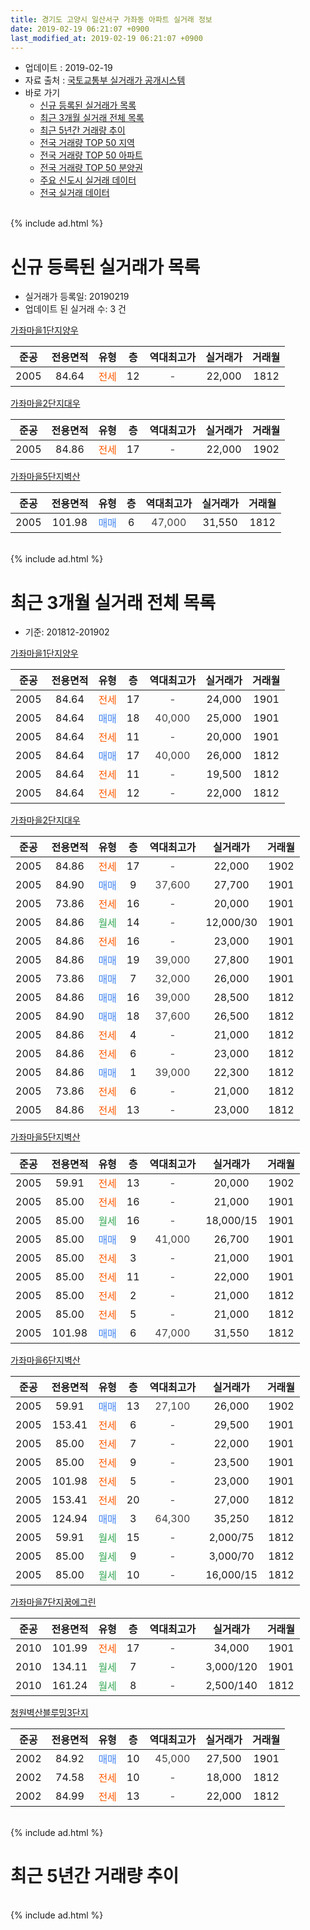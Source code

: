 ```yaml
---
title: 경기도 고양시 일산서구 가좌동 아파트 실거래 정보
date: 2019-02-19 06:21:07 +0900
last_modified_at: 2019-02-19 06:21:07 +0900
---
```


* 업데이트 : 2019-02-19
* 자료 출처 : [국토교통부 실거래가 공개시스템](http://rt.molit.go.kr)
* 바로 가기
    * [신규 등록된 실거래가 목록](#신규-등록된-실거래가-목록)
    * [최근 3개월 실거래 전체 목록](#최근-3개월-실거래-전체-목록)
    * [최근 5년간 거래량 추이](#최근-5년간-거래량-추이)
    * [전국 거래량 TOP 50 지역](https://ayogom.github.io/apt-trade-info/최근-3개월-전국에서-가장-거래가-많이-발생한-지역)
    * [전국 거래량 TOP 50 아파트](https://ayogom.github.io/apt-trade-info/최근-3개월-전국에서-가장-거래가-많이-발생한-아파트)
    * [전국 거래량 TOP 50 분양권](https://ayogom.github.io/apt-trade-info/최근-3개월-전국에서-가장-거래가-많이-발생한-분양권)
    * [주요 신도시 실거래 데이터](https://ayogom.github.io/apt-trade-info/주요-신도시)
    * [전국 실거래 데이터](https://ayogom.github.io/apt-trade-info/전국)
<br>
{% include ad.html %}
<br>

# 신규 등록된 실거래가 목록
* 실거래가 등록일: 20190219
* 업데이트 된 실거래 수: 3 건


[가좌마을1단지양우](https://search.naver.com/search.naver?query=%EA%B2%BD%EA%B8%B0%EB%8F%84+%EA%B3%A0%EC%96%91%EC%8B%9C+%EC%9D%BC%EC%82%B0%EC%84%9C%EA%B5%AC+%EA%B0%80%EC%A2%8C%EB%8F%99+%EA%B0%80%EC%A2%8C%EB%A7%88%EC%9D%841%EB%8B%A8%EC%A7%80%EC%96%91%EC%9A%B0)

|준공|전용면적|유형|층|역대최고가|실거래가|거래월|
|:---:|:---:|:---:|:---:|:---:|:---:|:---:|
|2005|84.64|<span style="color:#ff5a00">전세</span>|12|<span style="color:#444444">-</span>|22,000|1812|

[가좌마을2단지대우](https://search.naver.com/search.naver?query=%EA%B2%BD%EA%B8%B0%EB%8F%84+%EA%B3%A0%EC%96%91%EC%8B%9C+%EC%9D%BC%EC%82%B0%EC%84%9C%EA%B5%AC+%EA%B0%80%EC%A2%8C%EB%8F%99+%EA%B0%80%EC%A2%8C%EB%A7%88%EC%9D%842%EB%8B%A8%EC%A7%80%EB%8C%80%EC%9A%B0)

|준공|전용면적|유형|층|역대최고가|실거래가|거래월|
|:---:|:---:|:---:|:---:|:---:|:---:|:---:|
|2005|84.86|<span style="color:#ff5a00">전세</span>|17|<span style="color:#444444">-</span>|22,000|1902|

[가좌마을5단지벽산](https://search.naver.com/search.naver?query=%EA%B2%BD%EA%B8%B0%EB%8F%84+%EA%B3%A0%EC%96%91%EC%8B%9C+%EC%9D%BC%EC%82%B0%EC%84%9C%EA%B5%AC+%EA%B0%80%EC%A2%8C%EB%8F%99+%EA%B0%80%EC%A2%8C%EB%A7%88%EC%9D%845%EB%8B%A8%EC%A7%80%EB%B2%BD%EC%82%B0)

|준공|전용면적|유형|층|역대최고가|실거래가|거래월|
|:---:|:---:|:---:|:---:|:---:|:---:|:---:|
|2005|101.98|<span style="color:#4285f3">매매</span>|6|<span style="color:#444444">47,000</span>|31,550|1812|


<br>
{% include ad.html %}
<br>

# 최근 3개월 실거래 전체 목록
* 기준: 201812-201902


[가좌마을1단지양우](https://search.naver.com/search.naver?query=%EA%B2%BD%EA%B8%B0%EB%8F%84+%EA%B3%A0%EC%96%91%EC%8B%9C+%EC%9D%BC%EC%82%B0%EC%84%9C%EA%B5%AC+%EA%B0%80%EC%A2%8C%EB%8F%99+%EA%B0%80%EC%A2%8C%EB%A7%88%EC%9D%841%EB%8B%A8%EC%A7%80%EC%96%91%EC%9A%B0)

|준공|전용면적|유형|층|역대최고가|실거래가|거래월|
|:---:|:---:|:---:|:---:|:---:|:---:|:---:|
|2005|84.64|<span style="color:#ff5a00">전세</span>|17|<span style="color:#444444">-</span>|24,000|1901|
|2005|84.64|<span style="color:#4285f3">매매</span>|18|<span style="color:#444444">40,000</span>|25,000|1901|
|2005|84.64|<span style="color:#ff5a00">전세</span>|11|<span style="color:#444444">-</span>|20,000|1901|
|2005|84.64|<span style="color:#4285f3">매매</span>|17|<span style="color:#444444">40,000</span>|26,000|1812|
|2005|84.64|<span style="color:#ff5a00">전세</span>|11|<span style="color:#444444">-</span>|19,500|1812|
|2005|84.64|<span style="color:#ff5a00">전세</span>|12|<span style="color:#444444">-</span>|22,000|1812|

[가좌마을2단지대우](https://search.naver.com/search.naver?query=%EA%B2%BD%EA%B8%B0%EB%8F%84+%EA%B3%A0%EC%96%91%EC%8B%9C+%EC%9D%BC%EC%82%B0%EC%84%9C%EA%B5%AC+%EA%B0%80%EC%A2%8C%EB%8F%99+%EA%B0%80%EC%A2%8C%EB%A7%88%EC%9D%842%EB%8B%A8%EC%A7%80%EB%8C%80%EC%9A%B0)

|준공|전용면적|유형|층|역대최고가|실거래가|거래월|
|:---:|:---:|:---:|:---:|:---:|:---:|:---:|
|2005|84.86|<span style="color:#ff5a00">전세</span>|17|<span style="color:#444444">-</span>|22,000|1902|
|2005|84.90|<span style="color:#4285f3">매매</span>|9|<span style="color:#444444">37,600</span>|27,700|1901|
|2005|73.86|<span style="color:#ff5a00">전세</span>|16|<span style="color:#444444">-</span>|20,000|1901|
|2005|84.86|<span style="color:#34a853">월세</span>|14|<span style="color:#444444">-</span>|12,000/30|1901|
|2005|84.86|<span style="color:#ff5a00">전세</span>|16|<span style="color:#444444">-</span>|23,000|1901|
|2005|84.86|<span style="color:#4285f3">매매</span>|19|<span style="color:#444444">39,000</span>|27,800|1901|
|2005|73.86|<span style="color:#4285f3">매매</span>|7|<span style="color:#444444">32,000</span>|26,000|1901|
|2005|84.86|<span style="color:#4285f3">매매</span>|16|<span style="color:#444444">39,000</span>|28,500|1812|
|2005|84.90|<span style="color:#4285f3">매매</span>|18|<span style="color:#444444">37,600</span>|26,500|1812|
|2005|84.86|<span style="color:#ff5a00">전세</span>|4|<span style="color:#444444">-</span>|21,000|1812|
|2005|84.86|<span style="color:#ff5a00">전세</span>|6|<span style="color:#444444">-</span>|23,000|1812|
|2005|84.86|<span style="color:#4285f3">매매</span>|1|<span style="color:#444444">39,000</span>|22,300|1812|
|2005|73.86|<span style="color:#ff5a00">전세</span>|6|<span style="color:#444444">-</span>|21,000|1812|
|2005|84.86|<span style="color:#ff5a00">전세</span>|13|<span style="color:#444444">-</span>|23,000|1812|

[가좌마을5단지벽산](https://search.naver.com/search.naver?query=%EA%B2%BD%EA%B8%B0%EB%8F%84+%EA%B3%A0%EC%96%91%EC%8B%9C+%EC%9D%BC%EC%82%B0%EC%84%9C%EA%B5%AC+%EA%B0%80%EC%A2%8C%EB%8F%99+%EA%B0%80%EC%A2%8C%EB%A7%88%EC%9D%845%EB%8B%A8%EC%A7%80%EB%B2%BD%EC%82%B0)

|준공|전용면적|유형|층|역대최고가|실거래가|거래월|
|:---:|:---:|:---:|:---:|:---:|:---:|:---:|
|2005|59.91|<span style="color:#ff5a00">전세</span>|13|<span style="color:#444444">-</span>|20,000|1902|
|2005|85.00|<span style="color:#ff5a00">전세</span>|16|<span style="color:#444444">-</span>|21,000|1901|
|2005|85.00|<span style="color:#34a853">월세</span>|16|<span style="color:#444444">-</span>|18,000/15|1901|
|2005|85.00|<span style="color:#4285f3">매매</span>|9|<span style="color:#444444">41,000</span>|26,700|1901|
|2005|85.00|<span style="color:#ff5a00">전세</span>|3|<span style="color:#444444">-</span>|21,000|1901|
|2005|85.00|<span style="color:#ff5a00">전세</span>|11|<span style="color:#444444">-</span>|22,000|1901|
|2005|85.00|<span style="color:#ff5a00">전세</span>|2|<span style="color:#444444">-</span>|21,000|1812|
|2005|85.00|<span style="color:#ff5a00">전세</span>|5|<span style="color:#444444">-</span>|21,000|1812|
|2005|101.98|<span style="color:#4285f3">매매</span>|6|<span style="color:#444444">47,000</span>|31,550|1812|

[가좌마을6단지벽산](https://search.naver.com/search.naver?query=%EA%B2%BD%EA%B8%B0%EB%8F%84+%EA%B3%A0%EC%96%91%EC%8B%9C+%EC%9D%BC%EC%82%B0%EC%84%9C%EA%B5%AC+%EA%B0%80%EC%A2%8C%EB%8F%99+%EA%B0%80%EC%A2%8C%EB%A7%88%EC%9D%846%EB%8B%A8%EC%A7%80%EB%B2%BD%EC%82%B0)

|준공|전용면적|유형|층|역대최고가|실거래가|거래월|
|:---:|:---:|:---:|:---:|:---:|:---:|:---:|
|2005|59.91|<span style="color:#4285f3">매매</span>|13|<span style="color:#444444">27,100</span>|26,000|1902|
|2005|153.41|<span style="color:#ff5a00">전세</span>|6|<span style="color:#444444">-</span>|29,500|1901|
|2005|85.00|<span style="color:#ff5a00">전세</span>|7|<span style="color:#444444">-</span>|22,000|1901|
|2005|85.00|<span style="color:#ff5a00">전세</span>|9|<span style="color:#444444">-</span>|23,500|1901|
|2005|101.98|<span style="color:#ff5a00">전세</span>|5|<span style="color:#444444">-</span>|23,000|1901|
|2005|153.41|<span style="color:#ff5a00">전세</span>|20|<span style="color:#444444">-</span>|27,000|1812|
|2005|124.94|<span style="color:#4285f3">매매</span>|3|<span style="color:#444444">64,300</span>|35,250|1812|
|2005|59.91|<span style="color:#34a853">월세</span>|15|<span style="color:#444444">-</span>|2,000/75|1812|
|2005|85.00|<span style="color:#34a853">월세</span>|9|<span style="color:#444444">-</span>|3,000/70|1812|
|2005|85.00|<span style="color:#34a853">월세</span>|10|<span style="color:#444444">-</span>|16,000/15|1812|

[가좌마을7단지꿈에그린](https://search.naver.com/search.naver?query=%EA%B2%BD%EA%B8%B0%EB%8F%84+%EA%B3%A0%EC%96%91%EC%8B%9C+%EC%9D%BC%EC%82%B0%EC%84%9C%EA%B5%AC+%EA%B0%80%EC%A2%8C%EB%8F%99+%EA%B0%80%EC%A2%8C%EB%A7%88%EC%9D%847%EB%8B%A8%EC%A7%80%EA%BF%88%EC%97%90%EA%B7%B8%EB%A6%B0)

|준공|전용면적|유형|층|역대최고가|실거래가|거래월|
|:---:|:---:|:---:|:---:|:---:|:---:|:---:|
|2010|101.99|<span style="color:#ff5a00">전세</span>|17|<span style="color:#444444">-</span>|34,000|1901|
|2010|134.11|<span style="color:#34a853">월세</span>|7|<span style="color:#444444">-</span>|3,000/120|1901|
|2010|161.24|<span style="color:#34a853">월세</span>|8|<span style="color:#444444">-</span>|2,500/140|1812|


<script async src="//pagead2.googlesyndication.com/pagead/js/adsbygoogle.js"></script>
<!-- 기본 -->
<ins class="adsbygoogle"
     style="display:block"
     data-ad-client="ca-pub-2446590836940007"
     data-ad-slot="1659523306"
     data-ad-format="auto"
     data-full-width-responsive="true"></ins>
<script>
(adsbygoogle = window.adsbygoogle || []).push({});
</script>


[청원벽산블루밍3단지](https://search.naver.com/search.naver?query=%EA%B2%BD%EA%B8%B0%EB%8F%84+%EA%B3%A0%EC%96%91%EC%8B%9C+%EC%9D%BC%EC%82%B0%EC%84%9C%EA%B5%AC+%EA%B0%80%EC%A2%8C%EB%8F%99+%EC%B2%AD%EC%9B%90%EB%B2%BD%EC%82%B0%EB%B8%94%EB%A3%A8%EB%B0%8D3%EB%8B%A8%EC%A7%80)

|준공|전용면적|유형|층|역대최고가|실거래가|거래월|
|:---:|:---:|:---:|:---:|:---:|:---:|:---:|
|2002|84.92|<span style="color:#4285f3">매매</span>|10|<span style="color:#444444">45,000</span>|27,500|1901|
|2002|74.58|<span style="color:#ff5a00">전세</span>|10|<span style="color:#444444">-</span>|18,000|1812|
|2002|84.99|<span style="color:#ff5a00">전세</span>|13|<span style="color:#444444">-</span>|22,000|1812|


<br>
{% include ad.html %}
<br>

# 최근 5년간 거래량 추이


<div style="width:100%;">
    <canvas id="deal_progress" height="200"></canvas>
</div>

<script>
new Chart(document.getElementById("deal_progress"), {
    type: 'line',
    data: {
        labels: ['201402','201403','201404','201405','201406','201407','201408','201409','201410','201411','201412','201501','201502','201503','201504','201505','201506','201507','201508','201509','201510','201511','201512','201601','201602','201603','201604','201605','201606','201607','201608','201609','201610','201611','201612','201701','201702','201703','201704','201705','201706','201707','201708','201709','201710','201711','201712','201801','201802','201803','201804','201805','201806','201807','201808','201809','201810','201811','201812','201901','201902'],
        datasets: [{
            label: '매매',
            pointRadius: 1,
            data: [35, 20, 14, 23, 22, 22, 35, 34, 29, 28, 30, 21, 30, 49, 47, 38, 53, 64, 41, 43, 31, 24, 8, 15, 8, 27, 36, 15, 45, 84, 48, 25, 43, 21, 14, 17, 16, 24, 18, 31, 47, 33, 21, 23, 16, 27, 16, 23, 17, 19, 18, 15, 14, 10, 14, 11, 14, 11, 6, 6, 1],
            borderColor: "rgba(255, 201, 14, 1)",
            backgroundColor: "rgba(255, 201, 14, 0.5)",
            fill: false,
            lineTension: 0
        },{
            label: '전월세',
            pointRadius: 1,
            data: [43, 35, 42, 36, 48, 41, 47, 36, 67, 38, 33, 42, 40, 61, 42, 27, 32, 27, 31, 21, 31, 22, 32, 26, 32, 36, 32, 25, 33, 33, 27, 38, 37, 34, 38, 28, 35, 37, 42, 32, 43, 27, 24, 23, 23, 14, 20, 15, 20, 33, 15, 21, 16, 20, 13, 17, 27, 25, 15, 15, 2],
            borderColor: "rgba(0, 141, 185, 1)",
            backgroundColor: "rgba(0, 141, 185, 0.5)",
            fill: false,
            lineTension: 0
        }
        ]
    },
    options: {
        responsive: true,
        title: {
            display: false
        },
        tooltips: {
            mode: 'index',
            intersect: false
        },
        hover: {
            mode: 'nearest',
            intersect: true
        },
        scales: {
            xAxes: [{
                display: true,
                scaleLabel: {
                    display: true,
                    labelString: '년/월'
                }
            }],
            yAxes: [{
                display: true,
                ticks: {
                    suggestedMin: 0,
                },
                scaleLabel: {
                    display: true,
                    labelString: '실거래 수'
                }
            }]
        }
    }
});

</script>


<br>
{% include ad.html %}
<br>

